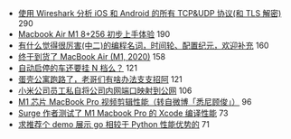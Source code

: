 - [使用 Wireshark 分析 iOS 和 Android 的所有 TCP&UDP 协议(和 TLS 解密)](https://www.v2ex.com/t/726090) 290
- [Macbook Air M1 8+256 初步上手体验](https://www.v2ex.com/t/726163) 190
- [有什么觉得很厉害(中二)的编程名词，时间轮、配置纪元，欢迎补充](https://www.v2ex.com/t/726041) 160
- [终于到货了 MacBook Air (M1, 2020)](https://www.v2ex.com/t/726151) 158
- [自动启停的车还要挂 N 档么？](https://www.v2ex.com/t/726017) 121
- [蛋壳公寓跑路了，老哥们有啥办法支支招阿](https://www.v2ex.com/t/726020) 121
- [小米公司员工私自将公司内网端口映射到公网](https://www.v2ex.com/t/726197) 106
- [M1 芯片 MacBook Pro 视频剪辑性能（转自微博「悉尼顾俊」）](https://www.v2ex.com/t/726031) 96
- [Surge 作者测试了 M1 Macbook Pro 的 Xcode 编译性能](https://www.v2ex.com/t/726221) 73
- [求推荐个 demo 展示 go 相较于 Python 性能优势的](https://www.v2ex.com/t/726024) 71